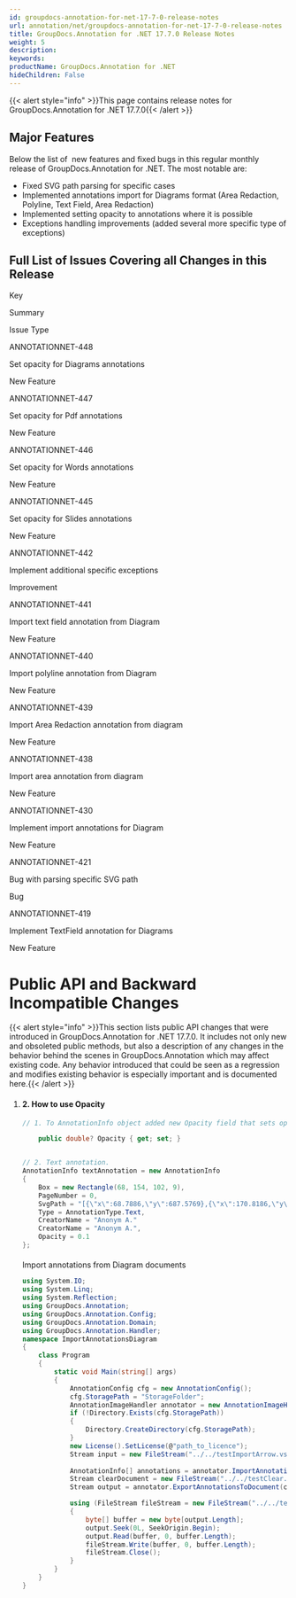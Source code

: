 ```yaml
---
id: groupdocs-annotation-for-net-17-7-0-release-notes
url: annotation/net/groupdocs-annotation-for-net-17-7-0-release-notes
title: GroupDocs.Annotation for .NET 17.7.0 Release Notes
weight: 5
description: 
keywords: 
productName: GroupDocs.Annotation for .NET
hideChildren: False
---
```

{{< alert style="info" >}}This page contains release notes for GroupDocs.Annotation for .NET 17.7.0{{< /alert >}}

## Major Features

Below the list of  new features and fixed bugs in this regular monthly release of GroupDocs.Annotation for .NET. The most notable are:

*   Fixed SVG path parsing for specific cases
*   Implemented annotations import for Diagrams format (Area Redaction, Polyline, Text Field, Area Redaction)
*   Implemented setting opacity to annotations where it is possible
*   Exceptions handling improvements (added several more specific type of exceptions)

## Full List of Issues Covering all Changes in this Release

Key

Summary

Issue Type

ANNOTATIONNET-448

Set opacity for Diagrams annotations

New Feature

ANNOTATIONNET-447

Set opacity for Pdf annotations

New Feature

ANNOTATIONNET-446

Set opacity for Words annotations

New Feature

ANNOTATIONNET-445

Set opacity for Slides annotations

New Feature

ANNOTATIONNET-442

Implement additional specific exceptions

Improvement

ANNOTATIONNET-441

Import text field annotation from Diagram

New Feature

ANNOTATIONNET-440

Import polyline annotation from Diagram

New Feature

ANNOTATIONNET-439

Import Area Redaction annotation from diagram

New Feature

ANNOTATIONNET-438

Import area annotation from diagram

New Feature

ANNOTATIONNET-430

Implement import annotations for Diagram

New Feature

ANNOTATIONNET-421

Bug with parsing specific SVG path

Bug

ANNOTATIONNET-419

Implement TextField annotation for Diagrams

New Feature

# Public API and Backward Incompatible Changes

{{< alert style="info" >}}This section lists public API changes that were introduced in GroupDocs.Annotation for .NET 17.7.0. It includes not only new and obsoleted public methods, but also a description of any changes in the behavior behind the scenes in GroupDocs.Annotation which may affect existing code. Any behavior introduced that could be seen as a regression and modifies existing behavior is especially important and is documented here.{{< /alert >}}

1.  #### 2\. How to use Opacity
    
    ```csharp
    // 1. To AnnotationInfo object added new Opacity field that sets opacity of annotation (can be null or float number between 0 and 1)
    
    	public double? Opacity { get; set; }
    
    
    // 2. Text annotation.
    AnnotationInfo textAnnotation = new AnnotationInfo
    {
        Box = new Rectangle(68, 154, 102, 9),
        PageNumber = 0,
        SvgPath = "[{\"x\":68.7886,\"y\":687.5769},{\"x\":170.8186,\"y\":687.5769},{\"x\":68.7886,\"y\":678.5769},{\"x\":170.8186,\"y\":678.5769}]",
        Type = AnnotationType.Text,
        CreatorName = "Anonym A."
        CreatorName = "Anonym A.",
    	Opacity = 0.1
    };
    
    
    ```
    
    ####   
    Import annotations from Diagram documents
    
    ```csharp
    using System.IO;
    using System.Linq;
    using System.Reflection;
    using GroupDocs.Annotation;
    using GroupDocs.Annotation.Config;
    using GroupDocs.Annotation.Domain;
    using GroupDocs.Annotation.Handler;
    namespace ImportAnnotationsDiagram
    {
        class Program
        {
            static void Main(string[] args)
            {
                AnnotationConfig cfg = new AnnotationConfig();
                cfg.StoragePath = "StorageFolder";
                AnnotationImageHandler annotator = new AnnotationImageHandler(cfg);
                if (!Directory.Exists(cfg.StoragePath))
                {
                    Directory.CreateDirectory(cfg.StoragePath);
                }
                new License().SetLicense(@"path_to_licence");
                Stream input = new FileStream("../../testImportArrow.vsdx", FileMode.Open,FileAccess.ReadWrite); 
     
                AnnotationInfo[] annotations = annotator.ImportAnnotations(input, DocumentType.Diagram);
                Stream clearDocument = new FileStream("../../testClear.vsd", FileMode.Open,FileAccess.ReadWrite); 
                Stream output = annotator.ExportAnnotationsToDocument(clearDocument, annotations.ToList(), DocumentType.Diagram);
    
                using (FileStream fileStream = new FileStream("../../testDiagramExported.vsdx", FileMode.Create))
                {
                    byte[] buffer = new byte[output.Length];
                    output.Seek(0L, SeekOrigin.Begin);
                    output.Read(buffer, 0, buffer.Length);
                    fileStream.Write(buffer, 0, buffer.Length);
                    fileStream.Close();
                }
            }
        }
    }
    ```
